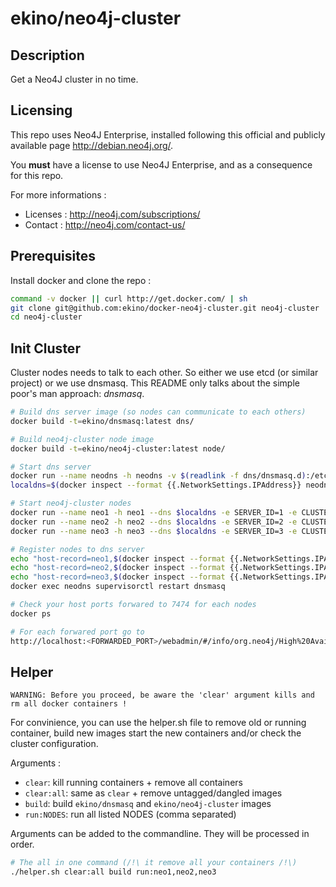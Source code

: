 # ekino/neo4j-cluster

## Description

Get a Neo4J cluster in no time.

## Licensing

This repo uses Neo4J Enterprise, installed following this official and publicly
available page http://debian.neo4j.org/.

You **must** have a license to use Neo4J Enterprise, and as a consequence for
this repo.

For more informations :
- Licenses :  http://neo4j.com/subscriptions/
- Contact : http://neo4j.com/contact-us/

## Prerequisites

Install docker and clone the repo :
```bash
command -v docker || curl http://get.docker.com/ | sh
git clone git@github.com:ekino/docker-neo4j-cluster.git neo4j-cluster
cd neo4j-cluster
```

## Init Cluster

Cluster nodes needs to talk to each other. So either we use etcd (or
similar project) or we use dnsmasq. This README only talks about the simple
poor's man approach: *dnsmasq*.

```bash
# Build dns server image (so nodes can communicate to each others)
docker build -t=ekino/dnsmasq:latest dns/

# Build neo4j-cluster node image
docker build -t=ekino/neo4j-cluster:latest node/

# Start dns server
docker run --name neodns -h neodns -v $(readlink -f dns/dnsmasq.d):/etc/dnsmasq.d -d ekino/dnsmasq:latest
localdns=$(docker inspect --format {{.NetworkSettings.IPAddress}} neodns)

# Start neo4j-cluster nodes
docker run --name neo1 -h neo1 --dns $localdns -e SERVER_ID=1 -e CLUSTER_NODES=neo1,neo2,neo3 -P -d ekino/neo4j-cluster:latest
docker run --name neo2 -h neo2 --dns $localdns -e SERVER_ID=2 -e CLUSTER_NODES=neo1,neo2,neo3 -P -d ekino/neo4j-cluster:latest
docker run --name neo3 -h neo3 --dns $localdns -e SERVER_ID=3 -e CLUSTER_NODES=neo1,neo2,neo3 -P -d ekino/neo4j-cluster:latest

# Register nodes to dns server
echo "host-record=neo1,$(docker inspect --format {{.NetworkSettings.IPAddress}} neo1)" | tee dns/dnsmasq.d/50_docker_neo1
echo "host-record=neo2,$(docker inspect --format {{.NetworkSettings.IPAddress}} neo2)" | tee dns/dnsmasq.d/50_docker_neo2
echo "host-record=neo3,$(docker inspect --format {{.NetworkSettings.IPAddress}} neo3)" | tee dns/dnsmasq.d/50_docker_neo3
docker exec neodns supervisorctl restart dnsmasq

# Check your host ports forwared to 7474 for each nodes
docker ps

# For each forwared port go to
http://localhost:<FORWARDED_PORT>/webadmin/#/info/org.neo4j/High%20Availability/
```

## Helper

`WARNING: Before you proceed, be aware the 'clear' argument kills and rm all docker containers !`

For convinience, you can use the helper.sh file to remove old or running container, build new images
start the new containers and/or check the cluster configuration.

Arguments :
- `clear`: kill running containers + remove all containers
- `clear:all`: same as `clear` + remove untagged/dangled images
- `build`: build `ekino/dnsmasq` and `ekino/neo4j-cluster` images
- `run:NODES`: run all listed NODES (comma separated)

Arguments can be added to the commandline. They will be processed in order.

```bash
# The all in one command (/!\ it remove all your containers /!\)
./helper.sh clear:all build run:neo1,neo2,neo3
```

